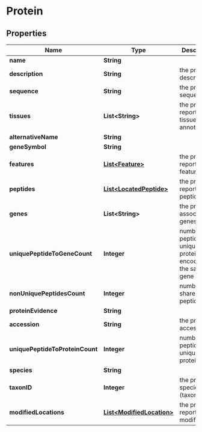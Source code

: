 
# Protein

## Properties
Name | Type | Description | Notes
------------ | ------------- | ------------- | -------------
**name** | **String** |  |  [optional]
**description** | **String** | the protein&#39;s description |  [optional]
**sequence** | **String** | the protein&#39;s sequence |  [optional]
**tissues** | **List&lt;String&gt;** | the protein&#39;s reported tissue annotations |  [optional]
**alternativeName** | **String** |  |  [optional]
**geneSymbol** | **String** |  |  [optional]
**features** | [**List&lt;Feature&gt;**](Feature.md) | the protein&#39;s reported features |  [optional]
**peptides** | [**List&lt;LocatedPeptide&gt;**](LocatedPeptide.md) | the protein&#39;s reported peptides |  [optional]
**genes** | **List&lt;String&gt;** | the protein&#39;s associated genes |  [optional]
**uniquePeptideToGeneCount** | **Integer** | number of peptides unique to proteins encoded by the same gene |  [optional]
**nonUniquePeptidesCount** | **Integer** | number of shared peptides |  [optional]
**proteinEvidence** | **String** |  |  [optional]
**accession** | **String** | the protein&#39;s accession |  [optional]
**uniquePeptideToProteinCount** | **Integer** | number of peptides unique to this protein |  [optional]
**species** | **String** |  |  [optional]
**taxonID** | **Integer** | the protein&#39;s species (taxon id) |  [optional]
**modifiedLocations** | [**List&lt;ModifiedLocation&gt;**](ModifiedLocation.md) | the protein&#39;s reported modifications |  [optional]



